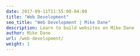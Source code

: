 ```yaml
---
date: 2017-09-11T11:55:00-04:00
title: "Web Development"
seo_title: "Web Development | Mike Dane"
description: Learn to build websites on Mike Dane
author: Mike Dane
url: /web-development/
weight: 1
---
```

